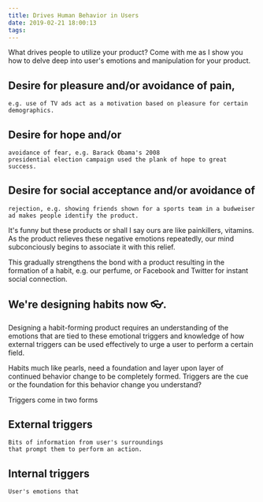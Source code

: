 ```yaml
---
title: Drives Human Behavior in Users
date: 2019-02-21 18:00:13
tags:
---
```


What drives people to utilize your product?
Come with me as I show you how to delve deep into
user's emotions and manipulation for your product.

## Desire for pleasure and/or avoidance of pain,
    e.g. use of TV ads act as a motivation based on pleasure for certain demographics.

## Desire for hope and/or
    avoidance of fear, e.g. Barack Obama's 2008
    presidential election campaign used the plank of hope to great success.

## Desire for social acceptance and/or avoidance of
    rejection, e.g. showing friends shown for a sports team in a budweiser ad makes people identify the product.

It's funny but these products or shall I say ours are like painkillers, vitamins. As the product relieves these negative emotions repeatedly, our mind subconciously begins to associate it with this relief.

This gradually strengthens the bond with a product resulting in the formation of a habit, e.g. our perfume, or Facebook and Twitter for instant social connection.

## We're designing habits now 👓.

Designing a habit-forming product requires an understanding of the emotions that are tied to these emotional triggers and knowledge of how external triggers can be used effectively to urge a user to perform a certain field.

Habits much like pearls, need a foundation and layer upon layer of continued behavior change to be completely formed. Triggers are the  cue or the foundation for this behavior change you understand?

Triggers come in two forms

## External triggers
    Bits of information from user's surroundings
    that prompt them to perform an action.
## Internal triggers
    User's emotions that 